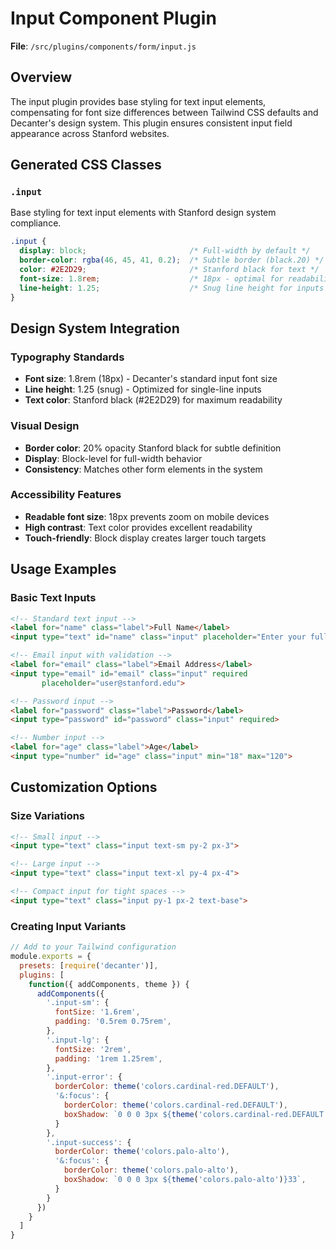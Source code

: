 # Input Component Plugin

**File**: `/src/plugins/components/form/input.js`

## Overview

The input plugin provides base styling for text input elements, compensating for font size differences between Tailwind CSS defaults and Decanter's design system. This plugin ensures consistent input field appearance across Stanford websites.

## Generated CSS Classes

### `.input`

Base styling for text input elements with Stanford design system compliance.

```css
.input {
  display: block;                       /* Full-width by default */
  border-color: rgba(46, 45, 41, 0.2);  /* Subtle border (black.20) */
  color: #2E2D29;                       /* Stanford black for text */
  font-size: 1.8rem;                    /* 18px - optimal for readability */
  line-height: 1.25;                    /* Snug line height for inputs */
}
```

## Design System Integration

### Typography Standards
- **Font size**: 1.8rem (18px) - Decanter's standard input font size
- **Line height**: 1.25 (snug) - Optimized for single-line inputs
- **Text color**: Stanford black (#2E2D29) for maximum readability

### Visual Design
- **Border color**: 20% opacity Stanford black for subtle definition
- **Display**: Block-level for full-width behavior
- **Consistency**: Matches other form elements in the system

### Accessibility Features
- **Readable font size**: 18px prevents zoom on mobile devices
- **High contrast**: Text color provides excellent readability
- **Touch-friendly**: Block display creates larger touch targets

## Usage Examples

### Basic Text Inputs
```html
<!-- Standard text input -->
<label for="name" class="label">Full Name</label>
<input type="text" id="name" class="input" placeholder="Enter your full name">

<!-- Email input with validation -->
<label for="email" class="label">Email Address</label>
<input type="email" id="email" class="input" required 
       placeholder="user@stanford.edu">

<!-- Password input -->
<label for="password" class="label">Password</label>
<input type="password" id="password" class="input" required>

<!-- Number input -->
<label for="age" class="label">Age</label>
<input type="number" id="age" class="input" min="18" max="120">
```

## Customization Options

### Size Variations
```html
<!-- Small input -->
<input type="text" class="input text-sm py-2 px-3">

<!-- Large input -->
<input type="text" class="input text-xl py-4 px-4">

<!-- Compact input for tight spaces -->
<input type="text" class="input py-1 px-2 text-base">
```

### Creating Input Variants
```javascript
// Add to your Tailwind configuration
module.exports = {
  presets: [require('decanter')],
  plugins: [
    function({ addComponents, theme }) {
      addComponents({
        '.input-sm': {
          fontSize: '1.6rem',
          padding: '0.5rem 0.75rem',
        },
        '.input-lg': {
          fontSize: '2rem',
          padding: '1rem 1.25rem',
        },
        '.input-error': {
          borderColor: theme('colors.cardinal-red.DEFAULT'),
          '&:focus': {
            borderColor: theme('colors.cardinal-red.DEFAULT'),
            boxShadow: `0 0 0 3px ${theme('colors.cardinal-red.DEFAULT')}33`,
          }
        },
        '.input-success': {
          borderColor: theme('colors.palo-alto'),
          '&:focus': {
            borderColor: theme('colors.palo-alto'),
            boxShadow: `0 0 0 3px ${theme('colors.palo-alto')}33`,
          }
        }
      })
    }
  ]
}
```